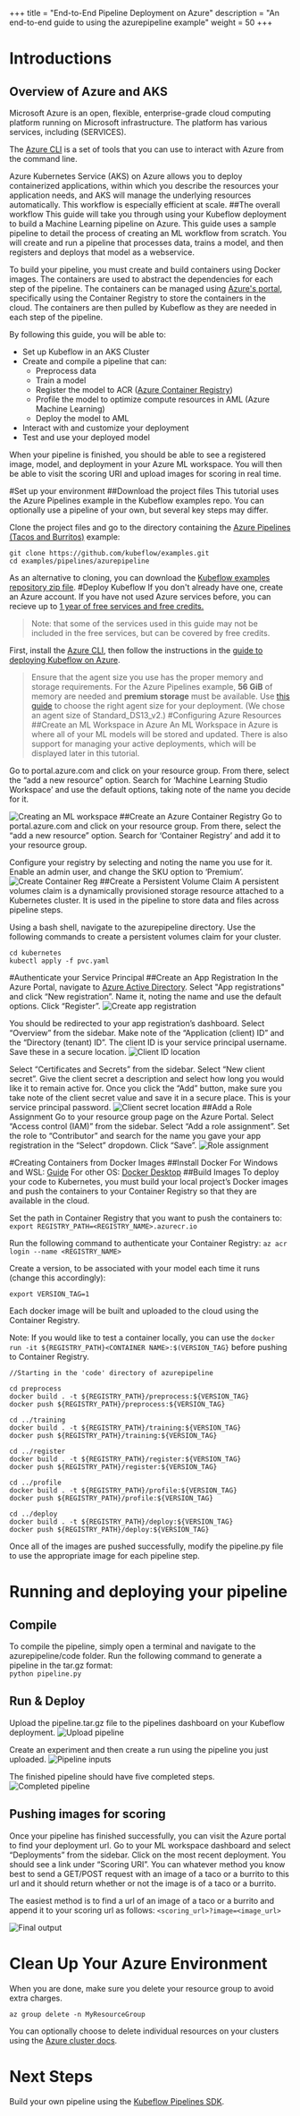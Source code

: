 +++
title = "End-to-End Pipeline Deployment on Azure"
description = "An end-to-end guide to using the azurepipeline example"
weight = 50
+++

# Introductions
## Overview of Azure and AKS

Microsoft Azure is an open, flexible, enterprise-grade cloud computing platform running on Microsoft infrastructure. The platform has various services, including (SERVICES). 

The [Azure CLI]((https://docs.microsoft.com/en-us/cli/azure/install-azure-cli?view=azure-cli-latest)) is a set of tools that you can use to interact with Azure from the command line.

Azure Kubernetes Service (AKS) on Azure allows you to deploy containerized applications, within which you describe the resources your application needs, and AKS will manage the underlying resources automatically. This workflow is especially efficient at scale.
##The overall workflow
This guide will take you through using your Kubeflow deployment to build a Machine Learning pipeline on Azure. This guide uses a sample pipeline to detail the process of creating an ML workflow from scratch. You will create and run a pipeline that processes data, trains a model, and then registers and deploys that model as a webservice. 

 To build your pipeline, you must create and build containers using Docker images. The containers are used to abstract the dependencies for each step of the pipeline. The containers can be managed using [Azure's portal](https://ms.portal.azure.com/#home), specifically using the Container Registry to store the containers in the cloud. The containers are then pulled by Kubeflow as they are needed in each step of the pipeline.

By following this guide, you will be able to:

- Set up Kubeflow in an AKS Cluster
- Create and compile a pipeline that can:
	- Preprocess data
	- Train a model
	- Register the model to ACR ([Azure Container Registry](https://docs.microsoft.com/en-us/azure/devops/pipelines/languages/acr-template?view=azure-devops))
	- Profile the model to optimize compute resources in AML (Azure Machine Learning)
	- Deploy the model to AML
- Interact with and customize your deployment
- Test and use your deployed model

When your pipeline is finished, you should be able to see a registered image, model, and deployment in your Azure ML workspace. You will then be able to visit the scoring URI and upload images for scoring in real time.

#Set up your environment
##Download the project files
This tutorial uses the Azure Pipelines example in the Kubeflow examples repo. You can optionally use a pipeline of your own, but several key steps may differ.

Clone the project files and go to the directory containing the [Azure Pipelines (Tacos and Burritos)](https://github.com/kubeflow/examples/tree/master/pipelines) example:
```
git clone https://github.com/kubeflow/examples.git
cd examples/pipelines/azurepipeline
```
As an alternative to cloning, you can download the [Kubeflow examples repository zip file](https://github.com/kubeflow/examples/archive/master.zip).
#Deploy Kubeflow
If you don't already have one, create an Azure account. If you have not used Azure services before, you can recieve up to [1 year of free services and free credits.](https://azure.microsoft.com/en-ca/free/)

> Note: that some of the services used in this guide may not be included in the free services, but can be covered by free credits. 

First, install the [Azure CLI](https://docs.microsoft.com/en-us/cli/azure/install-azure-cli?view=azure-cli-latest), then follow the instructions in the [guide to deploying Kubeflow on Azure](https://www.kubeflow.org/docs/azure/deploy/install-kubeflow/). 
> Ensure that the agent size you use has the proper memory and storage requirements. For the Azure Pipelines example, **56 GiB** of memory are needed and **premium storage** must be available. Use [this guide](https://docs.microsoft.com/en-us/azure/virtual-machines/windows/sizes) to choose the right agent size for your deployment. (We chose an agent size of Standard_DS13_v2.)
#Configuring Azure Resources
##Create an ML Workspace in Azure
An ML Workspace in Azure is where all of your ML models will be stored and updated. There is also support for managing your active deployments, which will be displayed later in this tutorial.

Go to portal.azure.com and click on your resource group. From there, select the “add a new resource” option. Search for ‘Machine Learning Studio Workspace’ and use the default options, taking note of the name you decide for it. 

![Creating an ML workspace](creatingWS.PNG)
##Create an Azure Container Registry
Go to portal.azure.com and click on your resource group. From there, select the “add a new resource” option. Search for ‘Container Registry’ and add it to your resource group.

Configure your registry by selecting and noting the name you use for it. Enable an admin user, and change the SKU option to ‘Premium’. 
![Create Container Reg](createContainerReg.PNG)
##Create a Persistent Volume Claim
A persistent volumes claim is a dynamically provisioned storage resource attached to a Kubernetes cluster. It is used in the pipeline to store data and files across pipeline steps. 

Using a bash shell, navigate to the azurepipeline directory. Use the following commands to create a persistent volumes claim for your cluster.
```
cd kubernetes
kubectl apply -f pvc.yaml
```

#Authenticate your Service Principal
##Create an App Registration
In the Azure Portal, navigate to [Azure Active Directory](https://ms.portal.azure.com/#blade/Microsoft_AAD_IAM/ActiveDirectoryMenuBlade/Overview). Select "App registrations" and click “New registration”. Name it, noting the name and use the default options. Click “Register”. 
![Create app registration](appReg.PNG)

You should be redirected to your app registration’s dashboard. Select “Overview” from the sidebar. Make note of the “Application (client) ID” and the “Directory (tenant) ID”. The client ID is your service principal username. Save these in a secure location. 
![Client ID location](clientID2.PNG)

Select “Certificates and Secrets” from the sidebar. Select “New client secret”. Give the client secret a description and select how long you would like it to remain active for. Once you click the “Add” button, make sure you take note of the client secret value and save it in a secure place. This is your service principal password.
![Client secret location](password.PNG)
##Add a Role Assignment
Go to your resource group page on the Azure Portal. Select “Access control (IAM)” from the sidebar. Select “Add a role assignment”. Set the role to “Contributor” and search for the name you gave your app registration in the “Select” dropdown. Click “Save”. 
![Role assignment](roleAssign.PNG)

#Creating Containers from Docker Images
##Install Docker
For Windows and WSL: [Guide](https://nickjanetakis.com/blog/setting-up-docker-for-windows-and-wsl-to-work-flawlessly)
For other OS: [Docker Desktop](https://hub.docker.com/?overlay=onboarding)
##Build Images
To deploy your code to Kubernetes, you must build your local project’s Docker images and push the containers to your Container Registry so that they are available in the cloud. 

Set the path in Container Registry that you want to push the containers to:
`export REGISTRY_PATH=<REGISTRY_NAME>.azurecr.io`

Run the following command to authenticate your Container Registry: 
`az acr login --name <REGISTRY_NAME>`

Create a version, to be associated with your model each time it runs (change this accordingly):

```export VERSION_TAG=1```

Each docker image will be built and uploaded to the cloud using the Container Registry. 

Note: If you would like to test a container locally, you can use the `docker run -it ${REGISTRY_PATH}<CONTAINER NAME>:$(VERSION_TAG}` before pushing to Container Registry. 

```
//Starting in the 'code' directory of azurepipeline

cd preprocess
docker build . -t ${REGISTRY_PATH}/preprocess:${VERSION_TAG}
docker push ${REGISTRY_PATH}/preprocess:${VERSION_TAG}

cd ../training
docker build . -t ${REGISTRY_PATH}/training:${VERSION_TAG}
docker push ${REGISTRY_PATH}/training:${VERSION_TAG}

cd ../register
docker build . -t ${REGISTRY_PATH}/register:${VERSION_TAG}
docker push ${REGISTRY_PATH}/register:${VERSION_TAG}

cd ../profile
docker build . -t ${REGISTRY_PATH}/profile:${VERSION_TAG}
docker push ${REGISTRY_PATH}/profile:${VERSION_TAG}

cd ../deploy
docker build . -t ${REGISTRY_PATH}/deploy:${VERSION_TAG}
docker push ${REGISTRY_PATH}/deploy:${VERSION_TAG}
```

Once all of the images are pushed successfully, modify the pipeline.py file to use the appropriate image for each pipeline step.

# Running and deploying your pipeline
## Compile
To compile the pipeline, simply open a terminal and navigate to the azurepipeline/code folder. Run the following command to generate a pipeline in the tar.gz format:		
		`python pipeline.py`
## Run & Deploy
Upload the pipeline.tar.gz file to the pipelines dashboard on your Kubeflow deployment.
![Upload pipeline](pipelinedash.PNG)
 
 Create an experiment and then create a run using the pipeline you just uploaded. 
 ![Pipeline inputs](pipelinesInput.PNG)

 The finished pipeline should have five completed steps.
 ![Completed pipeline](finishedRunning.PNG)

## Pushing images for scoring
Once your pipeline has finished successfully, you can visit the Azure portal to find your deployment url. Go to your ML workspace dashboard and select “Deployments” from the sidebar. Click on the most recent deployment. You should see a link under “Scoring URI”. You can whatever method you know best to send a GET/POST request with an image of a taco or a burrito to this url and it should return whether or not the image is of a taco or a burrito. 

The easiest method is to find a url of an image of a taco or a burrito and append it to your scoring url as follows: `<scoring_url>?image=<image_url>`

![Final output](finalOutput.PNG)

# Clean Up Your Azure Environment
When you are done, make sure you delete your resource group to avoid extra charges.

	az group delete -n MyResourceGroup
You can optionally choose to delete individual resources on your clusters using the [Azure cluster docs](https://docs.microsoft.com/en-us/azure/service-fabric/service-fabric-tutorial-delete-cluster).

# Next Steps
Build your own pipeline using the [Kubeflow Pipelines SDK](https://www.kubeflow.org/docs/pipelines/sdk/sdk-overview/).